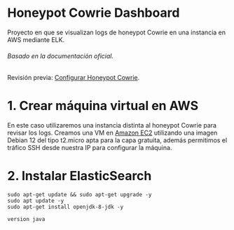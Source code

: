# Honeypot Cowrie Dashboard

Proyecto en que se visualizan logs de honeypot Cowrie en una instancia en AWS mediante ELK.

###### Basado en la documentación oficial.

Revisión previa: [Configurar Honeypot Cowrie](/Honeypot_Cowrie/README.md).

# 1. Crear máquina virtual en AWS

En este caso utilizaremos una instancia distinta al honeypot Cowrie para revisar los logs. Creamos una VM en [Amazon EC2](https://aws.amazon.com/es/ec2/) utilizando una imagen Debian 12 del tipo t2.micro apta para la capa gratuita, además permitimos el tráfico SSH desde nuestra IP para configurar la máquina.

# 2. Instalar ElasticSearch

```
sudo apt-get update && sudo apt-get upgrade -y
sudo apt update -y
sudo apt-get install openjdk-8-jdk -y
```

```
version java
```
